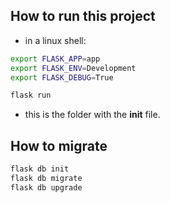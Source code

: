 
## How to run this project
- in a linux shell:
```sh
export FLASK_APP=app
export FLASK_ENV=Development
export FLASK_DEBUG=True

flask run
```
- this is the folder with the __init__ file.
 
 
## How to migrate
```sh
flask db init
flask db migrate
flask db upgrade
```